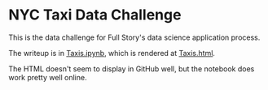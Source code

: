 # NYC Taxi Data Challenge

This is the data challenge for Full Story's data science application process.

The writeup is in [Taxis.ipynb](./Taxis.ipynb), which is rendered at [Taxis.html](./Taxis.html).

The HTML doesn't seem to display in GitHub well, but the notebook does work pretty well online.